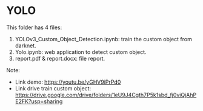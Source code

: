 # YOLO


This folder has 4 files:
1. YOLOv3_Custom_Object_Detection.ipynb: train the custom object from darknet.
2. Yolo.ipynb: web application to detect custom object.
3. report.pdf & report.docx: file report.

Note: 
- Link demo: https://youtu.be/yGHV9iPrPd0
- Link drive train custom object: https://drive.google.com/drive/folders/1eU9J4Cgth7P5k1sbd_fj0viQjAhPE2FK?usp=sharing
